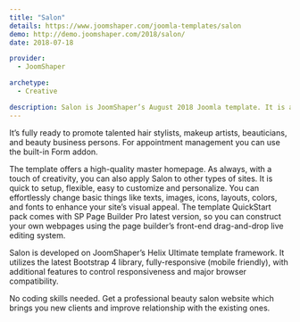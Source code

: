 ```yaml
---
title: "Salon"
details: https://www.joomshaper.com/joomla-templates/salon
demo: http://demo.joomshaper.com/2018/salon/
date: 2018-07-18

provider:
  - JoomShaper

archetype:
  - Creative

description: Salon is JoomShaper’s August 2018 Joomla template. It is a perfect choice for any beauty care website. We’ve crafted dedicated solution for beauty salon, beauty parlour, hair salon, nail salon, barber lounge websites, and all other relevant businesses. 
---
```


It’s fully ready to promote talented hair stylists, makeup artists, beauticians, and beauty business persons. For appointment management you can use the built-in Form addon.

The template offers a high-quality master homepage. As always, with a touch of creativity, you can also apply Salon to other types of sites. It is quick to setup, flexible, easy to customize and personalize. You can effortlessly change basic things like texts, images, icons, layouts, colors, and fonts to enhance your site’s visual appeal. The template QuickStart pack comes with SP Page Builder Pro latest version, so you can construct your own webpages using the page builder’s front-end drag-and-drop live editing system.

Salon is developed on JoomShaper’s Helix Ultimate template framework. It utilizes the latest Bootstrap 4 library, fully-responsive (mobile friendly), with additional features to control responsiveness and major browser compatibility.

No coding skills needed. Get a professional beauty salon website which brings you new clients and improve relationship with the existing ones.


